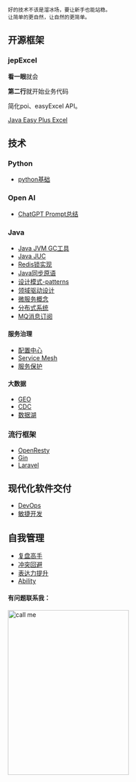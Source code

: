 ```
好的技术不该是溜冰场，要让新手也能站稳。
让简单的更自然，让自然的更简单。
```
## 开源框架

### jepExcel

**看一眼**就会

**第二行**就开始业务代码

简化poi、easyExcel API。

[Java Easy Plus Excel](https://github.com/jeasyplus/jepexcel)

## 技术

### Python
+ [python基础](https://jeasyplus.com/python/)


### Open AI
+ [ChatGPT Prompt总结](https://jeasyplus.com/chatGPT/ChatGPT文档.pdf)

### Java
+ [Java JVM GC工具](https://jeasyplus.com/java_gc)
+ [Java JUC](https://jeasyplus.com/java/juc)
+ [Redis锁实现](https://jeasyplus.com/redis/lock)
+ [Java同步原语](https://jeasyplus.com/java/lock)
+ [设计模式-patterns](https://jeasyplus.com/patterns)
+ [领域驱动设计](https://jeasyplus.com/ddd)
+ [微服务概念](https://jeasyplus.com/micro-services)
+ [分布式系统](https://jeasyplus.com/distributed-system)
+ [MQ消息订阅](https://jeasyplus.com/mq)

#### 服务治理
+ [配置中心](https://jeasyplus.com/dcmc)
+ [Service Mesh](https://jeasyplus.com/service-mesh)
+ [服务保护](https://jeasyplus.com/rate-limiting)

#### 大数据
+ [GEO](https://jeasyplus.com/geo)
+ [CDC](https://jeasyplus.com/cdc)
+ [数据湖](https://jeasyplus.com/data-lakes)

### 流行框架
+ [OpenResty](https://jeasyplus.com/open-resty)
+ [Gin](https://jeasyplus.com/gin)
+ [Laravel](https://jeasyplus.com/laravel)

## 现代化软件交付
+  [DevOps](https://jeasyplus.com/dev-ops)
+  [敏捷开发](https://jeasyplus.com/agile-development)

## 自我管理
+ [复盘高手](https://jeasyplus.com/thinking/retrospective)
+ [冲突回避](https://jeasyplus.com/thinking/fearofconflict)
+ [表达力提升](https://jeasyplus.com/thinking/speaking-skills)
+ [Ability](https://jeasyplus.com/thinking/ability)

#### 有问题联系我：

<img src="https://jeasyplus.com/images/home/wechat_1618.JPG" alt="call me" width="280" height="380">